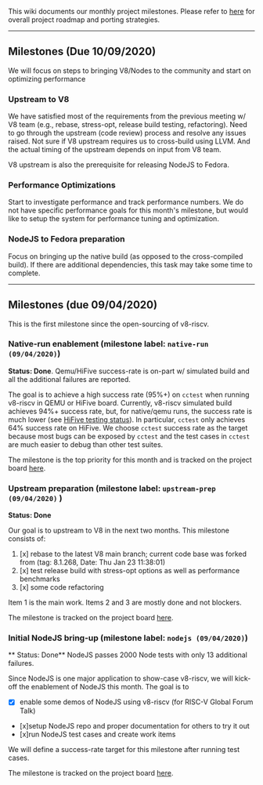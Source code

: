 This wiki documents our monthly project milestones. Please refer to [here](Project-Roadmap) for overall project roadmap and porting strategies.


***

## Milestones (Due 10/09/2020)

We will focus on steps to bringing V8/Nodes to the community and start on optimizing performance

### Upstream to V8

We have satisfied most of the requirements from the previous meeting w/ V8 team (e.g., rebase, stress-opt, release build testing, refactoring). Need to go through the upstream (code review) process and resolve any issues raised. Not sure if V8 upstream requires us to cross-build using LLVM. And the actual timing of the upstream depends on input from V8 team.

V8 upstream is also the prerequisite for releasing NodeJS to Fedora.

### Performance Optimizations

Start to investigate performance and track performance numbers. We do not have specific performance goals for this month's milestone, but would like to setup the system for performance tuning and optimization.

### NodeJS to Fedora preparation

Focus on bringing up the native build (as opposed to the cross-compiled build). If there are additional dependencies, this task may take some time to complete.

***

## Milestones (due 09/04/2020)

This is the first milestone since the open-sourcing of v8-riscv. 

### Native-run enablement (milestone label: `native-run (09/04/2020)`)

**Status: Done**. Qemu/HiFive success-rate is on-part w/ simulated build and all the additional failures are reported.

The goal is to achieve a high success rate (95%+) on `cctest` when running v8-riscv in QEMU or HiFive board. Currently, v8-riscv simulated build achieves 94%+ success rate, but, for native/qemu runs, the success rate is much lower (see [HiFive testing status](https://github.com/v8-riscv/v8/wiki/Testing-Status#running-on-hifive-unleashed-board)). In particular, `cctest` only achieves 64% success rate on HiFive. We choose `cctest` success rate as the target because most bugs can be exposed by `cctest` and the test cases in `cctest` are much easier to debug than other test suites.

The milestone is the top priority for this month and is tracked on the project board [here](https://github.com/v8-riscv/v8/projects/1).

### Upstream preparation (milestone label: `upstream-prep (09/04/2020)` )

**Status: Done**

Our goal is to upstream to V8 in the next two months. This milestone consists of: 
1. [x] rebase to the latest V8 main branch; current code base was forked from (tag: 8.1.268, Date: Thu Jan 23 11:38:01)
2. [x] test release build with stress-opt options as well as performance benchmarks
3. [x] some code refactoring 

Item 1 is the main work. Items 2 and 3 are mostly done and not blockers.

The milestone is tracked on the project board [here](https://github.com/v8-riscv/v8/projects/3).

### Initial NodeJS bring-up (milestone label: `nodejs (09/04/2020)`)

** Status: Done** NodeJS passes 2000 Node tests with only 13 additional failures.

Since NodeJS is one major application to show-case v8-riscv, we will kick-off the enablement of NodeJS this month. The goal is to 
- [x] enable some demos of NodeJS using v8-riscv (for RISC-V Global Forum Talk)
- [x]setup NodeJS repo and proper documentation for others to try it out
- [x]run NodeJS test cases and create work items
 
We will define a success-rate target for this milestone after running test cases. 

The milestone is tracked on the project board [here](https://github.com/v8-riscv/v8/projects/4).